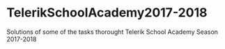 # TelerikSchoolAcademy2017-2018
Solutions of some of the tasks thorought Telerik School Academy Season 2017-2018
